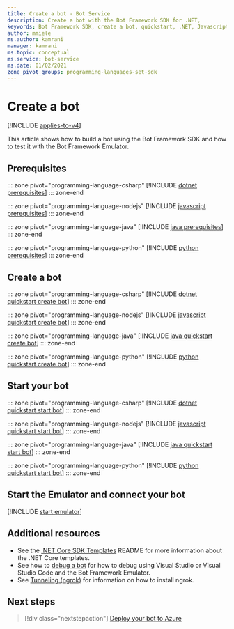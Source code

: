 ```yaml
---
title: Create a bot - Bot Service
description: Create a bot with the Bot Framework SDK for .NET, 
keywords: Bot Framework SDK, create a bot, quickstart, .NET, Javascript, Java, Python, getting started, 
author: mmiele
ms.author: kamrani
manager: kamrani
ms.topic: conceptual
ms.service: bot-service
ms.date: 01/02/2021
zone_pivot_groups: programming-languages-set-sdk
---
```


# Create a bot

[!INCLUDE [applies-to-v4](../includes/applies-to-v4-current.md)]

This article shows how to build a bot using the Bot Framework SDK and how to test it with the Bot Framework Emulator.

## Prerequisites

::: zone pivot="programming-language-csharp"
[!INCLUDE [dotnet prerequisites](../includes/quickstart/dotnet/quickstart-dotnet-prerequisites.md)]
::: zone-end

::: zone pivot="programming-language-nodejs"
[!INCLUDE [javascript prerequisites](../includes/quickstart/javascript/quickstart-javascript-prerequisites.md)]
::: zone-end

::: zone pivot="programming-language-java"
[!INCLUDE [java prerequisites](../includes/quickstart/java/quickstart-java-prerequisites.md)]
::: zone-end

::: zone pivot="programming-language-python"
[!INCLUDE [python prerequisites](../includes/quickstart/python/quickstart-python-prerequisites.md)]
::: zone-end

## Create a bot

::: zone pivot="programming-language-csharp"
[!INCLUDE [dotnet quickstart create bot](../includes/quickstart/dotnet/quickstart-dotnet-create-bot.md)]
::: zone-end

::: zone pivot="programming-language-nodejs"
[!INCLUDE [javascript quickstart create bot](../includes/quickstart/javascript/quickstart-javascript-create-bot.md)]
::: zone-end

::: zone pivot="programming-language-java"
[!INCLUDE [java quickstart create bot](../includes/quickstart/java/quickstart-java-create-bot.md)]
::: zone-end

::: zone pivot="programming-language-python"
[!INCLUDE [python quickstart create bot](../includes/quickstart/python/quickstart-python-create-bot.md)]
::: zone-end

## Start your bot

::: zone pivot="programming-language-csharp"
[!INCLUDE [dotnet quickstart start bot](../includes/quickstart/dotnet/quickstart-dotnet-start-bot.md)]
::: zone-end

::: zone pivot="programming-language-nodejs"
[!INCLUDE [javascript quickstart start bot](../includes/quickstart/javascript/quickstart-javascript-start-bot.md)]
::: zone-end

::: zone pivot="programming-language-java"
[!INCLUDE [java quickstart start bot](../includes/quickstart/java/quickstart-java-start-bot.md)]
::: zone-end

::: zone pivot="programming-language-python"
[!INCLUDE [python quickstart start bot](../includes/quickstart/python/quickstart-python-start-bot.md)]
::: zone-end

## Start the Emulator and connect your bot

[!INCLUDE [start emulator](../includes/quickstart/common/quickstart-start-emulator.md)]

## Additional resources

- See the [.NET Core SDK Templates](https://github.com/microsoft/BotBuilder-Samples/tree/main/generators/dotnet-templates#readme) README for more information about the .NET Core templates.
- See how to [debug a bot](../bot-service-debug-channel-ngrok.md) for how to debug using Visual Studio or Visual Studio Code and the Bot Framework Emulator.
- See [Tunneling (ngrok)](https://github.com/Microsoft/BotFramework-Emulator/wiki/Tunneling-(ngrok)) for information on how to install ngrok.

## Next steps

> [!div class="nextstepaction"]
> [Deploy your bot to Azure](../bot-builder-deploy-az-cli.md)
